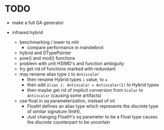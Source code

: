 # TODO
- make a full GA generator

- infrared.hybrid
  - benchmarking / lower to mlir
    - compare performance in mandelbrot
  - hybrid and DTypePointer
  - pow() and mod() functions
  - problem with unit HSIMD's and function ambiguity
  - try get rid of functions marked with redundant
  - may rename alias type `I` to `Antiscalar`
    - then rename Hybrid types `i` value, to `a`
    - then add `alias i: Antiscalar = Antiscalar(1)` to Hybrid types
    - then maybe get rid of implicit conversion from `Scalar` to `Antiscalar` (causing some artifacts)
  - use float in sq parameterization, instead of int
    - FloatH defines an alias type which represents the discrete type of similar signature (IntH),
    - Just changing FloatH's sq parameter to be a Float type causes the discrete counterpart to be uncertain

